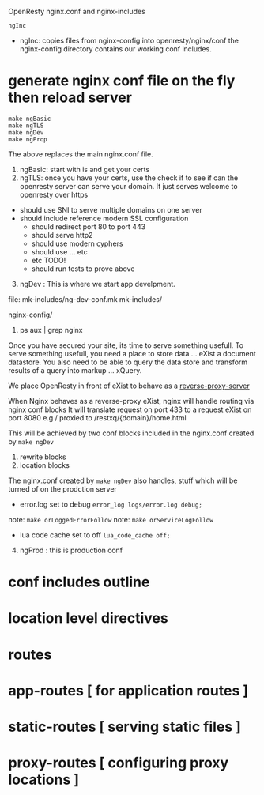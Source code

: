 
OpenResty nginx.conf and nginx-includes

```
ngInc
```
- ngInc:
  copies files from nginx-config  into openresty/nginx/conf
  the nginx-config directory contains our working conf includes.

#  generate nginx conf file on the fly then reload server

```
make ngBasic
make ngTLS
make ngDev
make ngProp
```

The above replaces the main nginx.conf file.

1. ngBasic: start with is and get your certs
2. ngTLS:   once you have your certs,
 use the check if to see if can the openresty server can serve your domain. It just serves welcome to openresty over https
 - should use SNI to serve multiple domains on one server 
 - should include reference modern SSL configuration
    - should redirect port 80 to port 443
    - should serve http2 
    - should use modern cyphers 
    - should use ... etc
    - etc TODO!
    - should run tests to prove above

3. ngDev : This is where we start app develpment.

file: mk-includes/ng-dev-conf.mk
 mk-includes/

 nginx-config/

1. ps aux | grep nginx


Once you have secured your site, its time to serve something usefull. To serve something usefull, you need a place to store data ... eXist a document datastore. You also need to be able to query the data store and transform results of a query into markup ... xQuery.

 We place OpenResty in front of eXist to behave as a 
 [reverse-proxy-server](https://www.nginx.com/resources/glossary/reverse-proxy-server/)


 When Nginx behaves as a reverse-proxy eXist, nginx will handle routing via nginx conf blocks
 It will translate request on port 433 to a request eXist on port 8080 
 e.g / proxied to /restxq/{domain}/home.html

This will be achieved by two conf blocks included in the nginx.conf created by `make ngDev`

1. rewrite blocks
2. location blocks

The nginx.conf created by `make ngDev` also handles, stuff which will be turned of on the prodction server

 - error.log set to debug `error_log logs/error.log debug;` 

note: `make orLoggedErrorFollow`
note:  `make orServiceLogFollow`

 - lua code cache  set to off  `lua_code_cache off;` 

4.  ngProd : this is production conf

#  conf includes outline
#   location level directives
#    routes
#      app-routes    [ for application routes ]
#      static-routes [ serving static files   ]
#      proxy-routes  [ configuring proxy locations ]
